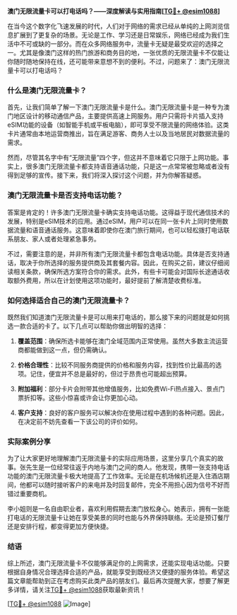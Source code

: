 **澳门无限流量卡可以打电话吗？——深度解读与实用指南[[TG💪+ @esim1088](https://t.me/s/esim1088)]**

在当今这个数字化飞速发展的时代，人们对于网络的需求已经从单纯的上网浏览信息扩展到了更复杂的场景。无论是工作、学习还是日常娱乐，网络已经成为我们生活中不可或缺的一部分。而在众多网络服务中，流量卡无疑是最受欢迎的选择之一。尤其是像澳门这样的热门旅游和商务目的地，一张优质的无限流量卡不仅能让你随时随地保持在线，还可能带来意想不到的便利。不过，问题来了：澳门无限流量卡可以打电话吗？

### 什么是澳门无限流量卡？

首先，让我们简单了解一下澳门无限流量卡是什么。澳门无限流量卡是一种专为澳门地区设计的移动通信产品，主要提供高速上网服务。用户只需将卡片插入支持eSIM功能的设备（如智能手机或平板电脑），即可享受不限流量的网络体验。这类卡片通常由本地运营商推出，旨在满足游客、商务人士以及当地居民对数据流量的需求。

然而，尽管其名字中有“无限流量”四个字，但这并不意味着它只限于上网功能。事实上，很多澳门无限流量卡都支持语音通话功能，只是这一点常常被忽略或者没有得到足够的宣传。接下来，我们将深入探讨这个问题，并为你解答疑惑。

### 澳门无限流量卡是否支持电话功能？

答案是肯定的！许多澳门无限流量卡确实支持电话功能。这得益于现代通信技术的发展，特别是eSIM技术的应用。通过eSIM，用户可以在同一张卡片上同时使用数据流量和语音通话服务。这意味着即使你在澳门旅行期间，也可以轻松拨打电话联系朋友、家人或者处理紧急事务。

不过，需要注意的是，并非所有澳门无限流量卡都包含电话功能。具体是否支持通话，取决于你所选择的服务提供商及其套餐内容。因此，在购买之前，建议仔细阅读相关条款，确保所选方案符合你的需求。此外，有些卡可能会对国际长途通话收取额外费用，所以在计划使用这项功能时，最好提前了解清楚收费标准。

### 如何选择适合自己的澳门无限流量卡？

既然我们知道澳门无限流量卡是可以用来打电话的，那么接下来的问题就是如何挑选一款合适的卡了。以下几点可以帮助你做出明智的选择：

1. **覆盖范围**：确保所选卡能够在澳门全域范围内正常使用。虽然大多数主流运营商都能做到这一点，但仍需确认。
   
2. **价格合理性**：比较不同服务商提供的价格和服务内容，找到性价比最高的选项。记住，便宜并不总是最好的，但过于昂贵也可能超出预算。
   
3. **附加福利**：部分卡片会附带其他增值服务，比如免费Wi-Fi热点接入、景点门票折扣等。这些小惊喜或许会让你更加心动。
   
4. **客户支持**：良好的客户服务可以解决你在使用过程中遇到的各种问题。因此，在决定前不妨先查看一下该公司的评价如何。

### 实际案例分享

为了让大家更好地理解澳门无限流量卡的实际应用场景，这里分享几个真实的故事。张先生是一位经常往返于内地与澳门之间的商人。他发现，携带一张支持电话功能的澳门无限流量卡极大地提高了工作效率。无论是在机场候机还是入住酒店期间，他都可以随时接听客户的来电并及时回复邮件，完全不用担心因为信号不好而错过重要商机。

李小姐则是一名自由职业者，喜欢利用假期去澳门放松身心。她表示，拥有一张能打电话的无限流量卡让她在享受美景的同时也能与外界保持联络。无论是预订餐厅还是安排行程，都变得更加方便快捷。

### 结语

综上所述，澳门无限流量卡不仅能够满足你的上网需求，还能实现电话功能。只要根据自身情况合理选择合适的产品，就能享受到既经济又便捷的服务体验。希望这篇文章能帮助到正在考虑购买此类产品的朋友们。最后再次提醒大家，想要了解更多详情，请关注[TG💪+ @esim1088](https://t.me/s/esim1088)获取最新资讯！

[[TG💪+ @esim1088](https://t.me/s/esim1088) ![Image](https://i.postimg.cc/4NQfJmqS/Snipaste-2025-05-13-00-14-12.png)]